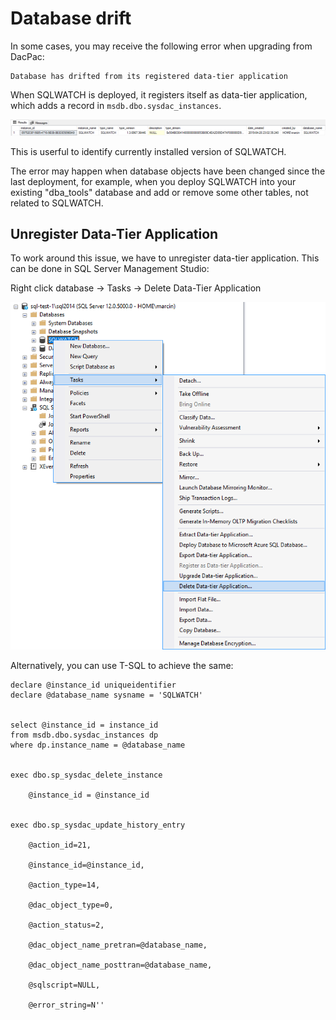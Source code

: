 # Database drift

In some cases, you may receive the following error when upgrading from DacPac:

```text
Database has drifted from its registered data-tier application
```

When SQLWATCH is deployed, it registers itself as data-tier application, which adds a record in `msdb.dbo.sysdac_instances`. 

![](../.gitbook/assets/image%20%287%29.png)

This is userful to identify currently installed version of SQLWATCH.

The error may happen when database objects have been changed since the last deployment, for example, when you deploy SQLWATCH into your existing "dba\_tools" database and add or remove some other tables, not related to SQLWATCH.

## Unregister Data-Tier Application

To work around this issue, we have to unregister data-tier application. This can be done in SQL Server Management Studio:

Right click database -&gt; Tasks -&gt; Delete Data-Tier Application

![](../.gitbook/assets/image%20%2812%29.png)

Alternatively, you can use T-SQL to achieve the same:

```text
declare @instance_id uniqueidentifier
declare @database_name sysname = 'SQLWATCH'


select @instance_id = instance_id
from msdb.dbo.sysdac_instances dp 
where dp.instance_name = @database_name


exec dbo.sp_sysdac_delete_instance 
	
    @instance_id = @instance_id

    
exec dbo.sp_sysdac_update_history_entry 
	
    @action_id=21,
	
    @instance_id=@instance_id,
	
    @action_type=14,
	
    @dac_object_type=0,
	
    @action_status=2,
	
    @dac_object_name_pretran=@database_name,
	
    @dac_object_name_posttran=@database_name,
	
    @sqlscript=NULL,
	
    @error_string=N''
```

